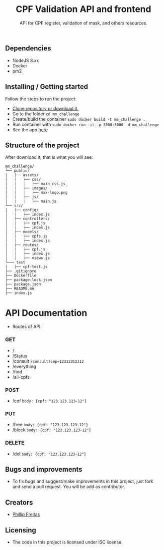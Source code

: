 <!--- 
<> <p align="center">
    <a href="https://www.maxmilhas.com.br/">
    <img src="https://assets.maxmilhas.com.br/f0c0c10e7e14/site/img/logo.png" alt="MaxMilhas Challenge" height=72>
  </a>
  <h1 align="center">MaxMilhas Challenge</h1>
--->
  <h1 align="center">CPF Validation API and frontend</h1>
  <p align="center">
    API for CPF register, validation of mask, and others resources.
  </p>
</p>
<br>

## Dependencies

- NodeJS 8.xx
- Docker
- pm2

## Installing / Getting started

Follow the steps to run the project:

- [Clone repository or download it.](https://github.com/jpnathan/mm_challenge)
- Go to the folder `cd mm_challenge`
- Create/build the container `sudo docker build -t mm_challenge .`
- Run container with `sudo docker run -it -p 3000:3000 -d mm_challenge`
- See the app [here](http://localhost:3000)

## Structure of the project

After download it, that is what you will see:
```
mm_challenge/
└── public/
|   ├── assets/
|   |   ├── css/
|   |   |   ├── main_css.js
|   |   ├── images/
|   |   |   ├── max-logo.png
|   |   ├── js/
|   |   |   ├── main.js
└── src/
|   ├── config/
│   |   ├── index.js
│   ├── controllers/
│   |   ├── cpf.js
│   |   ├── index.js
|   ├── models/
│   |   ├── cpfs.js
│   |   ├── index.js
|   ├── routes/
│   |   ├── cpf.js
│   |   ├── index.js
│   |   ├── views.js
└─── test
|   ├── cpf-test.js
├── .gitignore
├── Dockerfile
├── package-lock.json
├── package.json
├── README.me
├── index.js
```

# API Documentation
- Routes of API

### GET
- /
- /Status
- /consult `/consult?cep=12312312312`
- /everything
- /find
- /all-cpfs

### POST
- /cpf `body: {cpf: "123.123.123-12"}`

### PUT
- /free `body: {cpf: "123.123.123-12"}`
- /block `body: {cpf: "123.123.123-12"}`

### DELETE
- /del `body: {cpf: "123.123.123-12"}`

## Bugs and improvements
- To fix bugs and suggest/make improvements in this project, just fork and send a pull request. You will be add as contributor.

## Creators
- [Phillip Freitas](https://github.com/jpnathan/)

## Licensing

- The code in this project is licensed under ISC license.
